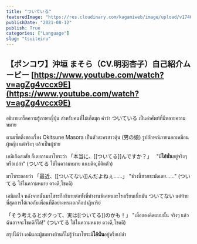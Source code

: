 ```yaml
---
title: "ついている"
featuredImage: "https://res.cloudinary.com/kagamiweb/image/upload/v1746804810/blog.coregamehd.com/tsuiteiru.jpg"
publishDate: "2021-08-12"
publish: True
categories: ["Language"]
slug: "tsuiteiru"
---
```


【ポンコワ】沖垣 まそら（CV.明羽杏子）自己紹介ムービー
[https://www.youtube.com/watch?v=agZg4vccx9E](https://www.youtube.com/watch?v=agZg4vccx9E)
---

อธิบายเกร็ดความรู้ภาษาญี่ปุ่น สำหรับคนที่ไม่เก็ตมุก คำว่า ついている เป็นคำศัพท์ที่มีหลายความหมาย

ตามเซ็ตติ้งของเรื่อง Okitsune Masora เป็นตัวละครสาวดุ้น (男の娘) รูปลักษณ์ภายนอกเหมือนผู้หญิง แต่จริงๆ แล้วเป็นผู้ชาย

เอมิเกิดสงสัย ก็เลยถามมาโซระว่า 
「本当に、[[ついてる]]んですか？」  
"มี**ไอ้นั่น**อยู่จริงๆ หรือเปล่า" 
(ついてる ใช้ในความหมาย แนบติด,มีติดตัว)

มาโซระตอบว่า
「最近、[[ついてない]]んだよねぇ……」
"ช่วงนี้ซวยชะมัดเลย......" 
(ついてる ใช้ในความหมาย ดวงดี,โชคดี)

เอมิตกใจ หลังจากนั้นมาโซระก็อธิบายต่อทั้งที่ทำงานพิเศษและโรงเรียนเนี่ยมัน ついてない แต่ท้ายที่สุดการได้เจอกับเพื่อนที่ดีอย่างพระเอกคือปาฏิหาริย์

「そう考えるとボクって、実は[[ついてる]]のかも！」
"เมื่อลองคิดแบบนั้น จริงๆ แล้วฉันอาจจะโชคดีก็ได้!" 
(ついてる ใช้ในความหมาย ดวงดี,โชคดี)

สรุปได้ว่า เอมิและผู้ชมทางบ้านก็ไม่รู้ว่ามาโซระมี**ไอ้นั่น**อยู่หรือเปล่า

